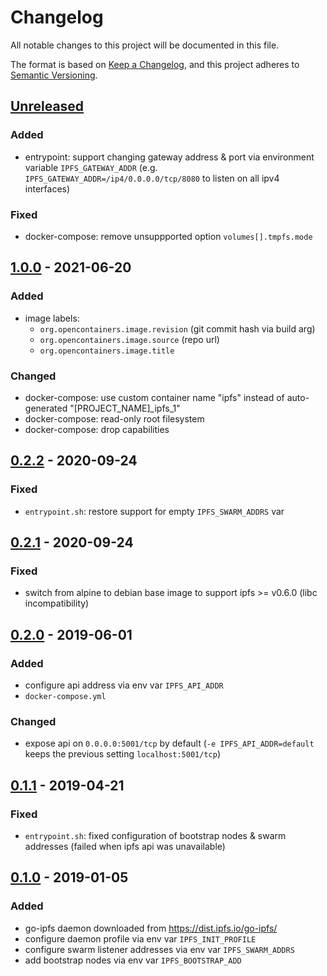 # Changelog
All notable changes to this project will be documented in this file.

The format is based on [Keep a Changelog](https://keepachangelog.com/en/1.0.0/),
and this project adheres to [Semantic Versioning](https://semver.org/spec/v2.0.0.html).

## [Unreleased]
### Added
- entrypoint: support changing gateway address & port via environment variable `IPFS_GATEWAY_ADDR`
  (e.g. `IPFS_GATEWAY_ADDR=/ip4/0.0.0.0/tcp/8080` to listen on all ipv4 interfaces)

### Fixed
- docker-compose: remove unsuppported option `volumes[].tmpfs.mode`

## [1.0.0] - 2021-06-20
### Added
- image labels:
  - `org.opencontainers.image.revision` (git commit hash via build arg)
  - `org.opencontainers.image.source` (repo url)
  - `org.opencontainers.image.title`

### Changed
- docker-compose: use custom container name "ipfs" instead of auto-generated "\[PROJECT_NAME\]\_ipfs\_1"
- docker-compose: read-only root filesystem
- docker-compose: drop capabilities

## [0.2.2] - 2020-09-24
### Fixed
- `entrypoint.sh`: restore support for empty `IPFS_SWARM_ADDRS` var

## [0.2.1] - 2020-09-24
### Fixed
- switch from alpine to debian base image to support ipfs >= v0.6.0 (libc incompatibility)

## [0.2.0] - 2019-06-01
### Added
- configure api address via env var `IPFS_API_ADDR`
- `docker-compose.yml`

### Changed
- expose api on `0.0.0.0:5001/tcp` by default
  (`-e IPFS_API_ADDR=default` keeps the previous setting `localhost:5001/tcp`)

## [0.1.1] - 2019-04-21
### Fixed
- `entrypoint.sh`: fixed configuration of bootstrap nodes & swarm addresses
  (failed when ipfs api was unavailable)

## [0.1.0] - 2019-01-05
### Added
- go-ipfs daemon downloaded from https://dist.ipfs.io/go-ipfs/
- configure daemon profile via env var `IPFS_INIT_PROFILE`
- configure swarm listener addresses via env var `IPFS_SWARM_ADDRS`
- add bootstrap nodes via env var `IPFS_BOOTSTRAP_ADD`

[Unreleased]: https://github.com/fphammerle/docker-ipfs/compare/1.0.0...HEAD
[1.0.0]: https://github.com/fphammerle/docker-ipfs/compare/0.2.2...1.0.0
[0.2.2]: https://github.com/fphammerle/docker-ipfs/compare/0.2.1...0.2.2
[0.2.1]: https://github.com/fphammerle/docker-ipfs/compare/0.2.0...0.2.1
[0.2.0]: https://github.com/fphammerle/docker-ipfs/compare/0.1.1...0.2.0
[0.1.1]: https://github.com/fphammerle/docker-ipfs/compare/0.1.0...0.1.1
[0.1.0]: https://github.com/fphammerle/docker-ipfs/tree/0.1.0
